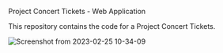 Project Concert Tickets - Web Application

This repository contains the code for a  Project Concert Tickets.



![Screenshot from 2023-02-25 10-34-09](https://user-images.githubusercontent.com/71883669/221339606-e399e9f6-6024-4737-9c24-cf476f454b2a.jpg)

